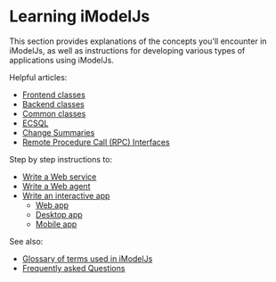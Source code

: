 # Learning iModelJs

This section provides explanations of the concepts you'll encounter in iModelJs, as well as instructions for developing various types of applications using iModelJs.

Helpful articles:

* [Frontend classes](./frontend/index)
* [Backend classes](./backend/index)
* [Common classes](./common/index)
* [ECSQL](./ECSQL.md)
* [Change Summaries](./ChangeSummaries.md)
* [Remote Procedure Call (RPC) Interfaces](./RpcInterface)

Step by step instructions to:

* [Write a Web service](./WriteAWebService.md)
* [Write a Web agent](./WriteAWebAgent.md)
* [Write an interactive app](./WriteAnInteractiveApp.md)
  * [Web app](./WriteAnInteractiveWebApp.md)
  * [Desktop app](./WriteAnInteractiveDesktopApp.md)
  * [Mobile app](./WriteAnInteractiveMobileApp.md)

See also:

* [Glossary of terms used in iModelJs ](./Glossary)
* [Frequently asked Questions](./faq)
